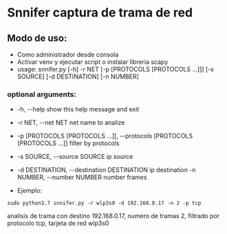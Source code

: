 # Snnifer captura de trama de red

## Modo de uso:

- Como administrador desde consola
- Activar venv y ejecutar script o instalar libreria scapy  
- usage: snnifer.py [-h] -r NET [-p [PROTOCOLS [PROTOCOLS ...]]] [-s SOURCE]
                  [-d DESTINATION] [-n NUMBER]

### optional arguments:
- -h, --help            show this help message and exit
- -r NET, --net NET     net name to analize
- -p [PROTOCOLS [PROTOCOLS ...]], --protocols [PROTOCOLS [PROTOCOLS ...]]
                        filter by protocols
- -s SOURCE, --source SOURCE
                        ip source
- -d DESTINATION, --destination DESTINATION
                        ip destination
  -n NUMBER, --number NUMBER
                        number frames

- Ejemplo:

`sudo python3.7 snnifer.py -r wlp3s0 -d 192.168.0.17 -n 2 -p tcp`

<p>analisis de trama con destino 192.168.0.17, numero de tramas 2, filtrado por protocolo tcp, tarjeta de red wlp3s0</p>
